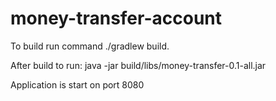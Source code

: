 # money-transfer-account

To build run command ./gradlew build.

After build to run: java -jar build/libs/money-transfer-0.1-all.jar

Application is start on port 8080
